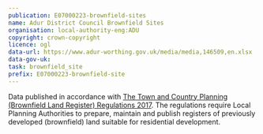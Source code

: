 ```yaml
---
publication: E07000223-brownfield-sites
name: Adur District Council Brownfield Sites
organisation: local-authority-eng:ADU
copyright: crown-copyright
licence: ogl
data-url: https://www.adur-worthing.gov.uk/media/media,146509,en.xlsx
data-gov-uk: 
task: brownfield_site
prefix: E07000223-brownfield-site
---
```


Data published in accordance with [The Town and Country Planning (Brownfield Land Register) Regulations 2017](http://www.legislation.gov.uk/uksi/2017/403/contents/made).
The regulations require Local Planning Authorities to prepare, maintain and publish registers of previously developed (brownfield) land suitable for residential development.

